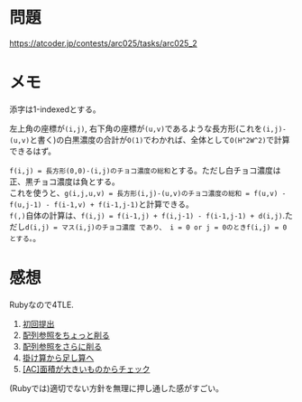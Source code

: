 # 問題

https://atcoder.jp/contests/arc025/tasks/arc025_2

# メモ

添字は1-indexedとする。

左上角の座標が`(i,j)`, 右下角の座標が`(u,v)`であるような長方形(これを`(i,j)-(u,v)`と書く)の白黒濃度の合計が`O(1)`でわかれば、全体として`O(H^2W^2)`で計算できるはず。

`f(i,j) = 長方形(0,0)-(i,j)のチョコ濃度の総和`とする。ただし白チョコ濃度は正、黒チョコ濃度は負とする。\
これを使うと、`g(i,j,u,v) = 長方形(i,j)-(u,v)のチョコ濃度の総和 = f(u,v) - f(u,j-1) - f(i-1,v) + f(i-1,j-1)`と計算できる。\
`f(,)`自体の計算は、`f(i,j) = f(i-1,j) + f(i,j-1) - f(i-1,j-1) + d(i,j)`.ただし`d(i,j) = マス(i,j)のチョコ濃度 であり、 i = 0 or j = 0のときf(i,j) = 0とする。`。

# 感想

Rubyなので4TLE.

1. [初回提出](https://atcoder.jp/contests/arc025/submissions/4533754)
2. [配列参照をちょっと削る](https://atcoder.jp/contests/arc025/submissions/4533767)
3. [配列参照をさらに削る](https://atcoder.jp/contests/arc025/submissions/4533812)
4. [掛け算から足し算へ](https://atcoder.jp/contests/arc025/submissions/4533886)
5. [[AC]面積が大きいものからチェック](https://atcoder.jp/contests/arc025/submissions/4533967)

(Rubyでは)適切でない方針を無理に押し通した感がすごい。
